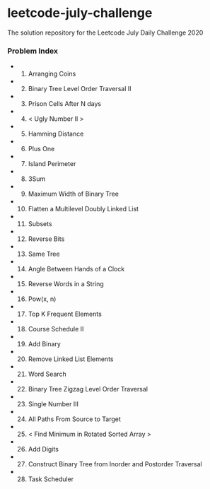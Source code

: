# leetcode-july-challenge
The solution repository for the Leetcode July Daily Challenge 2020

### Problem Index  

  * 1) Arranging Coins
  * 2) Binary Tree Level Order Traversal II
  * 3) Prison Cells After N days 
  * 4) < Ugly Number II >
  * 5) Hamming Distance
  * 6) Plus One
  * 7) Island Perimeter
  * 8) 3Sum
  * 9) Maximum Width of Binary Tree
  * 10) Flatten a Multilevel Doubly Linked List
  * 11) Subsets
  * 12) Reverse Bits
  * 13) Same Tree
  * 14) Angle Between Hands of a Clock
  * 15) Reverse Words in a String
  * 16) Pow(x, n)
  * 17) Top K Frequent Elements
  * 18) Course Schedule II
  * 19) Add Binary
  * 20) Remove Linked List Elements
  * 21) Word Search
  * 22) Binary Tree Zigzag Level Order Traversal
  * 23) Single Number III
  * 24) All Paths From Source to Target
  * 25) < Find Minimum in Rotated Sorted Array >
  * 26) Add Digits
  * 27) Construct Binary Tree from Inorder and Postorder Traversal
  * 28) Task Scheduler 